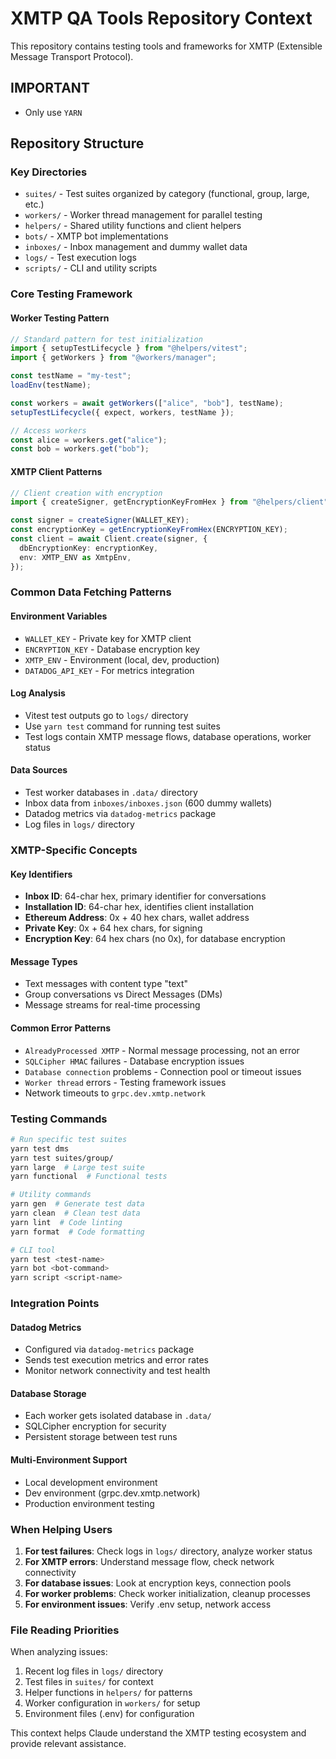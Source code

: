 # XMTP QA Tools Repository Context

This repository contains testing tools and frameworks for XMTP (Extensible Message Transport Protocol).

## IMPORTANT

- Only use `YARN`

## Repository Structure

### Key Directories

- `suites/` - Test suites organized by category (functional, group, large, etc.)
- `workers/` - Worker thread management for parallel testing
- `helpers/` - Shared utility functions and client helpers
- `bots/` - XMTP bot implementations
- `inboxes/` - Inbox management and dummy wallet data
- `logs/` - Test execution logs
- `scripts/` - CLI and utility scripts

### Core Testing Framework

#### Worker Testing Pattern

```typescript
// Standard pattern for test initialization
import { setupTestLifecycle } from "@helpers/vitest";
import { getWorkers } from "@workers/manager";

const testName = "my-test";
loadEnv(testName);

const workers = await getWorkers(["alice", "bob"], testName);
setupTestLifecycle({ expect, workers, testName });

// Access workers
const alice = workers.get("alice");
const bob = workers.get("bob");
```

#### XMTP Client Patterns

```typescript
// Client creation with encryption
import { createSigner, getEncryptionKeyFromHex } from "@helpers/client";

const signer = createSigner(WALLET_KEY);
const encryptionKey = getEncryptionKeyFromHex(ENCRYPTION_KEY);
const client = await Client.create(signer, {
  dbEncryptionKey: encryptionKey,
  env: XMTP_ENV as XmtpEnv,
});
```

### Common Data Fetching Patterns

#### Environment Variables

- `WALLET_KEY` - Private key for XMTP client
- `ENCRYPTION_KEY` - Database encryption key
- `XMTP_ENV` - Environment (local, dev, production)
- `DATADOG_API_KEY` - For metrics integration

#### Log Analysis

- Vitest test outputs go to `logs/` directory
- Use `yarn test` command for running test suites
- Test logs contain XMTP message flows, database operations, worker status

#### Data Sources

- Test worker databases in `.data/` directory
- Inbox data from `inboxes/inboxes.json` (600 dummy wallets)
- Datadog metrics via `datadog-metrics` package
- Log files in `logs/` directory

### XMTP-Specific Concepts

#### Key Identifiers

- **Inbox ID**: 64-char hex, primary identifier for conversations
- **Installation ID**: 64-char hex, identifies client installation
- **Ethereum Address**: 0x + 40 hex chars, wallet address
- **Private Key**: 0x + 64 hex chars, for signing
- **Encryption Key**: 64 hex chars (no 0x), for database encryption

#### Message Types

- Text messages with content type "text"
- Group conversations vs Direct Messages (DMs)
- Message streams for real-time processing

#### Common Error Patterns

- `AlreadyProcessed XMTP` - Normal message processing, not an error
- `SQLCipher HMAC` failures - Database encryption issues
- `Database connection` problems - Connection pool or timeout issues
- `Worker thread` errors - Testing framework issues
- Network timeouts to `grpc.dev.xmtp.network`

### Testing Commands

```bash
# Run specific test suites
yarn test dms
yarn test suites/group/
yarn large  # Large test suite
yarn functional  # Functional tests

# Utility commands
yarn gen  # Generate test data
yarn clean  # Clean test data
yarn lint  # Code linting
yarn format  # Code formatting

# CLI tool
yarn test <test-name>
yarn bot <bot-command>
yarn script <script-name>
```

### Integration Points

#### Datadog Metrics

- Configured via `datadog-metrics` package
- Sends test execution metrics and error rates
- Monitor network connectivity and test health

#### Database Storage

- Each worker gets isolated database in `.data/`
- SQLCipher encryption for security
- Persistent storage between test runs

#### Multi-Environment Support

- Local development environment
- Dev environment (grpc.dev.xmtp.network)
- Production environment testing

### When Helping Users

1. **For test failures**: Check logs in `logs/` directory, analyze worker status
2. **For XMTP errors**: Understand message flow, check network connectivity
3. **For database issues**: Look at encryption keys, connection pools
4. **For worker problems**: Check worker initialization, cleanup processes
5. **For environment issues**: Verify .env setup, network access

### File Reading Priorities

When analyzing issues:

1. Recent log files in `logs/` directory
2. Test files in `suites/` for context
3. Helper functions in `helpers/` for patterns
4. Worker configuration in `workers/` for setup
5. Environment files (.env) for configuration

This context helps Claude understand the XMTP testing ecosystem and provide relevant assistance.

